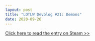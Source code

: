 ```yaml
---
layout: post
title: "LOTLW Devblog #21: Demons"
date: 2020-09-26
---
```


[Click here to read the entry on Steam >>](https://steamcommunity.com/games/1097560/announcements/detail/2871564484717533123)

